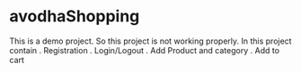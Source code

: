 # avodhaShopping
This is a demo project. So this project is not working properly.
In this project contain
  . Registration 
  . Login/Logout
  . Add Product and category
  . Add to cart 
